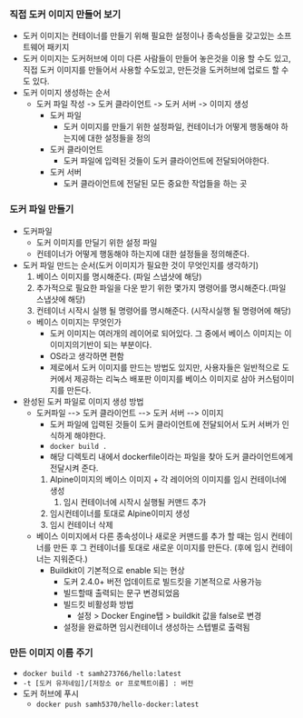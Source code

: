 ### 직접 도커 이미지 만들어 보기

* 도커 이미지는 컨테이너를 만들기 위해 필요한 설정이나 종속성들을 갖고있는 소프트웨어 패키지
* 도커 이미지는 도커허브에 이미 다른 사람들이 만들어 놓은것을 이용 할 수도 있고, 직접 도커 이미지를 만들어서 사용할 수도있고, 만든것을 도커허브에 업로드 할 수도 있다.
* 도커 이미지 생성하는 순서
  * 도커 파일 작성 -> 도커 클라이언트  ->  도커 서버  ->  이미지 생성
    * 도커 파일
      * 도커 이미지를 만들기 위한 설정파일, 컨테이너가 어떻게 행동해야 하는지에 대한 설정들을 정의
    * 도커 클라이언트
      * 도커 파일에 입력된 것들이 도커 클라이언트에 전달되어야한다.
    * 도커 서버
      * 도커 클라이언트에 전달된 모든 중요한 작업들을 하는 곳
### 도커 파일 만들기
* 도커파일
  * 도커 이미지를 만딜기 위한 설정 파일
  * 컨테이너가 어떻게 행동해야 하는지에 대한 설정들을 정의해준다.
* 도커 파일 만드는 순서(도커 이미지가 필요한 것이 무엇인지를 생각하기)
  1. 베이스 이미지를 명시해준다. (파일 스냅샷에 해당)
  2. 추가적으로 필요한 파일을 다운 받기 위한 몇가지 명령어를 명시해준다.(파일 스냅샷에 해당)
  3. 컨테이너 시작시 실행 될 명령어를 명시해준다. (시작시실행 될 명령어에 해당)
  * 베이스 이미지는 무엇인가
    * 도커 이미지는 여러개의 레이어로 되어있다. 그 중에서 베이스 이미지는 이 이미지의기반이 되는 부분이다.
    * OS라고 생각하면 편함
    * 제로에서 도커 이미지를 만드는 방법도 있지만, 사용자들은 일반적으로 도커에서 제공하는 리눅스 배포판 이미지를 베이스 이미지로 삼아 커스텀이미지를 만든다.
* 완성된 도커 파일로 이미지 생성 방법
  * 도커파일 -->  도커 클라이언트 --> 도커 서버 --> 이미지
    * 도커 파일에 입력된 것들이 도커 클라이언트에 전달되어서 도커 서버가 인식하게 해야한다.
    * `docker build .`
    * 해당 디렉토리 내에서 dockerfile이라는 파일을 찾아 도커 클라이언트에게 전달시켜 준다. 
    1. Alpine이미지의 베이스 이미지 + 각 레이어의 이미지를 임시 컨테이너에 생성
       1. 임시 컨테이너에 시작시 실행될 커맨드 추가
    2. 임시컨테이너를 토대로 Alpine이미지 생성
    3. 임시 컨테이너 삭제
  * 베이스 이미지에서 다른 종속성이나 새로운 커맨드를 추가 할 때는 임시 컨테이너를 만든 후 그 컨테이너를 토대로 새로운 이미지를 만든다. (후에 임시 컨테이너는 지워준다.)
    * Buildkit이 기본적으로 enable 되는 현상
      * 도커 2.4.0+ 버전 업데이트로 빌드킷을 기본적으로 사용가능
      * 빌드할때 출력되는 문구 변경되었음
      * 빌드킷 비활성화 방법
        * 설정 > Docker Engine탭 > buildkit 값을 false로 변경
      * 설정을 완료하면 임시컨테이너 생성하는 스텝별로 출력됨
### 만든 이미지 이름 주기
* `docker build -t samh273766/hello:latest`
* `-t [도커 유저네임]/[저장소 or 프로젝트이름] : 버전`
* 도커 허브에 푸시
  * `docker push samh5370/hello-docker:latest`